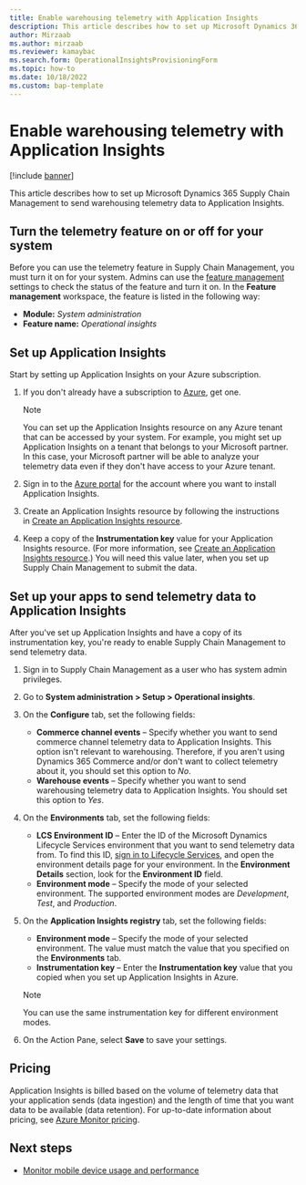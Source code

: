 ```yaml
---
title: Enable warehousing telemetry with Application Insights
description: This article describes how to set up Microsoft Dynamics 365 Supply Chain Management to send warehousing telemetry data to Application Insights.
author: Mirzaab
ms.author: mirzaab
ms.reviewer: kamaybac
ms.search.form: OperationalInsightsProvisioningForm
ms.topic: how-to
ms.date: 10/18/2022
ms.custom: bap-template
---
```


# Enable warehousing telemetry with Application Insights

[!include [banner](../includes/banner.md)]

This article describes how to set up Microsoft Dynamics 365 Supply Chain Management to send warehousing telemetry data to Application Insights.

## Turn the telemetry feature on or off for your system

Before you can use the telemetry feature in Supply Chain Management, you must turn it on for your system. Admins can use the [feature management](../../fin-ops-core/fin-ops/get-started/feature-management/feature-management-overview.md) settings to check the status of the feature and turn it on. In the **Feature management** workspace, the feature is listed in the following way:

- **Module:** *System administration*
- **Feature name:** *Operational insights*

## Set up Application Insights

Start by setting up Application Insights on your Azure subscription.

1. If you don't already have a subscription to [Azure](https://azure.microsoft.com/), get one.

    > [!NOTE]
    > You can set up the Application Insights resource on any Azure tenant that can be accessed by your system. For example, you might set up Application Insights on a tenant that belongs to your Microsoft partner. In this case, your Microsoft partner will be able to analyze your telemetry data even if they don't have access to your Azure tenant.

1. Sign in to the [Azure portal](https://portal.azure.com/) for the account where you want to install Application Insights.
1. Create an Application Insights resource by following the instructions in [Create an Application Insights resource](/azure/azure-monitor/app/create-new-resource).
1. Keep a copy of the **Instrumentation key** value for your Application Insights resource. (For more information, see [Create an Application Insights resource](/azure/azure-monitor/app/create-new-resource).) You will need this value later, when you set up Supply Chain Management to submit the data.

## Set up your apps to send telemetry data to Application Insights

After you've set up Application Insights and have a copy of its instrumentation key, you're ready to enable Supply Chain Management to send telemetry data.

1. Sign in to Supply Chain Management as a user who has system admin privileges.
1. Go to **System administration \> Setup \> Operational insights**.
1. On the **Configure** tab, set the following fields:

    - **Commerce channel events** – Specify whether you want to send commerce channel telemetry data to Application Insights. This option isn't relevant to warehousing. Therefore, if you aren't using Dynamics 365 Commerce and/or don't want to collect telemetry about it, you should set this option to *No*.
    - **Warehouse events** – Specify whether you want to send warehousing telemetry data to Application Insights. You should set this option to *Yes*.

1. On the **Environments** tab, set the following fields:

    - **LCS Environment ID** – Enter the ID of the Microsoft Dynamics Lifecycle Services environment that you want to send telemetry data from. To find this ID, [sign in to Lifecycle Services](https://lcs.dynamics.com/Logon/Index), and open the environment details page for your environment. In the **Environment Details** section, look for the **Environment ID** field.
    - **Environment mode** – Specify the mode of your selected environment. The supported environment modes are *Development*, *Test*, and *Production*.

1. On the **Application Insights registry** tab, set the following fields:

    - **Environment mode** – Specify the mode of your selected environment. The value must match the value that you specified on the **Environments** tab.
    - **Instrumentation key** – Enter the **Instrumentation key** value that you copied when you set up Application Insights in Azure.

    > [!NOTE]
    > You can use the same instrumentation key for different environment modes.

1. On the Action Pane, select **Save** to save your settings.

## Pricing

Application Insights is billed based on the volume of telemetry data that your application sends (data ingestion) and the length of time that you want data to be available (data retention). For up-to-date information about pricing, see [Azure Monitor pricing](https://azure.microsoft.com/pricing/details/monitor/).

## Next steps

- [Monitor mobile device usage and performance](application-insights-wma.md)
